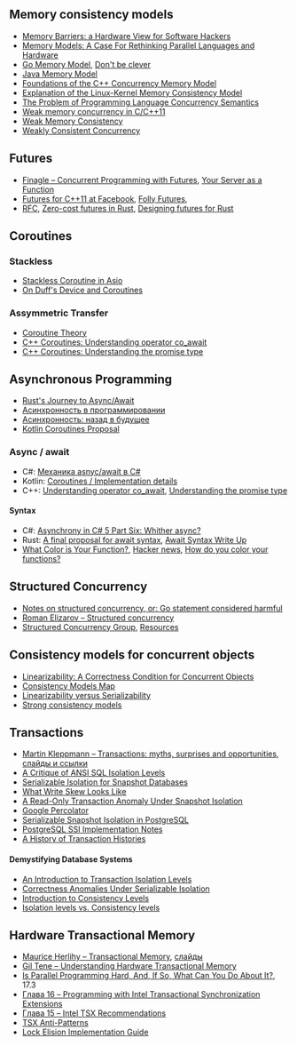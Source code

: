 ## Memory consistency models

- [Memory Barriers: a Hardware View for Software Hackers](http://www.puppetmastertrading.com/images/hwViewForSwHackers.pdf)
- [Memory Models: A Case For Rethinking Parallel Languages and Hardware](https://cacm.acm.org/magazines/2010/8/96610-memory-models-a-case-for-rethinking-parallel-languages-and-hardware/pdf)
- [Go Memory Model](https://golang.org/ref/mem), [Don't be clever](https://golang.org/ref/mem#tmp_1)
- [Java Memory Model](https://docs.oracle.com/javase/specs/jls/se7/html/jls-17.html#jls-17.4)
- [Foundations of the C++ Concurrency Memory Model](http://www.hpl.hp.com/techreports/2008/HPL-2008-56.pdf)
- [Explanation of the Linux-Kernel Memory Consistency Model](https://github.com/torvalds/linux/tree/master/tools/memory-model/Documentation) 
- [The Problem of Programming Language Concurrency Semantics](https://www.cl.cam.ac.uk/~jp622/the_problem_of_programming_language_concurrency_semantics.pdf)
- [Weak memory concurrency in C/C++11](https://youtu.be/mOqu8vGSysc)
- [Weak Memory Consistency](https://people.mpi-sws.org/~viktor/wmc/)
- [Weakly Consistent Concurrency](https://www.cs.tau.ac.il/~orilahav/seminar18/index.html)

## Futures

- [Finagle – Concurrent Programming with Futures](https://twitter.github.io/finagle/guide/Futures.html), [Your Server as a Function](https://monkey.org/~marius/funsrv.pdf)
- [Futures for C++11 at Facebook](https://engineering.fb.com/developer-tools/futures-for-c-11-at-facebook/), [Folly Futures](https://github.com/facebook/folly/blob/master/folly/docs/Futures.md), 
- [RFC](https://github.com/rust-lang/rfcs/blob/master/text/2592-futures.md), [Zero-cost futures in Rust](http://aturon.github.io/blog/2016/08/11/futures/), [Designing futures for Rust](http://aturon.github.io/blog/2016/09/07/futures-design/)

## Coroutines

### Stackless
- [Stackless Coroutine in Asio](http://think-async.com/Asio/asio-1.12.2/doc/asio/reference/coroutine.html)
- [On Duff's Device and Coroutines](https://research.swtch.com/duff)

### Assymmetric Transfer
- [Coroutine Theory](https://lewissbaker.github.io/2017/09/25/coroutine-theory)
- [C++ Coroutines: Understanding operator co_await](https://lewissbaker.github.io/2017/11/17/understanding-operator-co-await)
- [C++ Coroutines: Understanding the promise type](https://lewissbaker.github.io/2018/09/05/understanding-the-promise-type)

## Asynchronous Programming

- [Rust's Journey to Async/Await](https://www.youtube.com/watch?v=lJ3NC-R3gSI)
- [Асинхронность в программировании](https://habr.com/ru/company/jugru/blog/446562/)
- [Асинхронность: назад в будущее](https://habr.com/ru/post/201826/)
- [Kotlin Coroutines Proposal](https://github.com/Kotlin/KEEP/blob/master/proposals/coroutines.md)

### Async / await

- C#: [Механика asnyc/await в C#](https://habr.com/ru/post/260217/)
- Kotlin: [Coroutines / Implementation details](https://github.com/Kotlin/KEEP/blob/master/proposals/coroutines.md#implementation-details)
- C++: [Understanding operator co_await](https://lewissbaker.github.io/2017/11/17/understanding-operator-co-await), [Understanding the promise type](https://lewissbaker.github.io/2018/09/05/understanding-the-promise-type)

#### Syntax
- C#: [Asynchrony in C# 5 Part Six: Whither async?](https://docs.microsoft.com/en-us/archive/blogs/ericlippert/asynchrony-in-c-5-part-six-whither-async)
- Rust: [A final proposal for await syntax](https://boats.gitlab.io/blog/post/await-decision/), [Await Syntax Write Up](https://paper.dropbox.com/doc/Await-Syntax-Write-Up--AcIbhZ1tPTCloXb2fmFpBTt~Ag-t9NlOSeI4RQ8AINsaSSyJ)
- [What Color is Your Function?](https://journal.stuffwithstuff.com/2015/02/01/what-color-is-your-function/), [Hacker news](https://news.ycombinator.com/item?id=8984648), [How do you color your functions?](https://medium.com/@elizarov/how-do-you-color-your-functions-a6bb423d936d)

## Structured Concurrency

* [Notes on structured concurrency, or: Go statement considered harmful](https://vorpus.org/blog/notes-on-structured-concurrency-or-go-statement-considered-harmful/)
* [Roman Elizarov – Structured concurrency](https://medium.com/@elizarov/structured-concurrency-722d765aa952)
* [Structured Concurrency Group](https://trio.discourse.group/c/structured-concurrency), [Resources](https://trio.discourse.group/t/structured-concurrency-resources/21)


## Consistency models for concurrent objects

- [Linearizability: A Correctness Condition for Concurrent Objects ](https://cs.brown.edu/~mph/HerlihyW90/p463-herlihy.pdf)
- [Consistency Models Map](https://jepsen.io/consistency)
- [Linearizability versus Serializability](http://www.bailis.org/blog/linearizability-versus-serializability/)
- [Strong consistency models](https://aphyr.com/posts/313-strong-consistency-models)

## Transactions
 
- [ Martin Kleppmann – Transactions: myths, surprises and opportunities](https://www.youtube.com/watch?v=5ZjhNTM8XU8), [слайды и ссылки](https://martin.kleppmann.com/2015/09/26/transactions-at-strange-loop.html)
- [A Critique of ANSI SQL Isolation Levels](https://www.microsoft.com/en-us/research/wp-content/uploads/2016/02/tr-95-51.pdf)
- [Serializable Isolation for Snapshot Databases](https://ses.library.usyd.edu.au/bitstream/2123/5353/1/michael-cahill-2009-thesis.pdf)
- [What Write Skew Looks Like](https://www.cockroachlabs.com/blog/what-write-skew-looks-like/)
- [A Read-Only Transaction Anomaly Under Snapshot Isolation](https://www.cs.umb.edu/~poneil/ROAnom.pdf)
- [Google Percolator](https://storage.googleapis.com/pub-tools-public-publication-data/pdf/36726.pdf)
- [Serializable Snapshot Isolation in PostgreSQL](https://drkp.net/papers/ssi-vldb12.pdf)
- [PostgreSQL SSI Implementation Notes](https://github.com/postgres/postgres/blob/master/src/backend/storage/lmgr/README-SSI)
- [A History of Transaction Histories](https://ristret.com/s/f643zk/history_transaction_histories) 

#### Demystifying Database Systems
- [An Introduction to Transaction Isolation Levels](https://fauna.com/blog/introduction-to-transaction-isolation-levels)
- [Correctness Anomalies Under Serializable Isolation](https://fauna.com/blog/demystifying-database-systems-correctness-anomalies-under-serializable-isolation)
- [Introduction to Consistency Levels](https://fauna.com/blog/demystifying-database-systems-introduction-to-consistency-levels) 
- [Isolation levels vs. Consistency levels](https://fauna.com/blog/demystifying-database-systems-part-4-isolation-levels-vs-consistency-levels)

## Hardware Transactional Memory

- [Maurice Herlihy – Transactional Memory](https://www.youtube.com/watch?v=ZkUrl8BZHjk), [слайды](http://neerc.ifmo.ru/sptcc/slides/slides-herlihy.pdf)
- [Gil Tene – Understanding Hardware Transactional Memory](https://www.youtube.com/watch?v=0jy4Sc_IY7o)
- [Is Parallel Programming Hard, And, If So, What Can You Do About It?](https://mirrors.edge.kernel.org/pub/linux/kernel/people/paulmck/perfbook/perfbook.html), 17.3
- [Глава 16 – Programming with Intel Transactional Synchronization Extensions](https://software.intel.com/sites/default/files/managed/39/c5/325462-sdm-vol-1-2abcd-3abcd.pdf)
- [Глава 15 – Intel TSX Recommendations](https://software.intel.com/sites/default/files/managed/9e/bc/64-ia-32-architectures-optimization-manual.pdf)
- [TSX Anti-Patterns](https://software.intel.com/en-us/articles/tsx-anti-patterns-in-lock-elision-code)
- [Lock Elision Implementation Guide](https://sourceware.org/glibc/wiki/LockElisionGuide)

